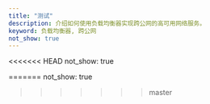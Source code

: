 ```yaml
---
title: "测试"
description: 介绍如何使用负载均衡器实现跨公网的高可用网络服务。
keyword: 负载均衡器, 跨公网
not_show: true
---
```


<<<<<<< HEAD
not_show: true

=======
not_show: true
>>>>>>> master
